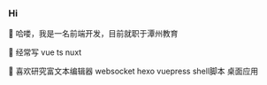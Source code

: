 ### Hi 
🔭 哈喽，我是一名前端开发，目前就职于潭州教育

🌱 经常写 vue ts nuxt  

👯 喜欢研究富文本编辑器 websocket hexo vuepress shell脚本 桌面应用

<!--
**Lee981265/Lee981265** is a ✨ _special_ ✨ repository because its `README.md` (this file) appears on your GitHub profile.

Here are some ideas to get you started:

- 🔭 I’m currently working on ...
-  I’m currently learning ...
- 👯 I’m looking to collaborate on ...
- 🤔 I’m looking for help with ...
- 💬 Ask me about ...
- 📫 How to reach me: ...
- 😄 Pronouns: ...
- ⚡ Fun fact: ...
-->
